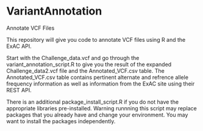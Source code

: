 # VariantAnnotation
Annotate VCF Files

This repository will give you code to annotate VCF files using R and the ExAC API.

Start with the Challenge_data.vcf and go through the variant_annotation_script.R to give you the result of the expanded Challenge_data2.vcf file and the Annotated_VCF.csv table. The Annotated_VCF.csv table contains pertinent alternate and refrence allele frequency information as well as information from the ExAC site using their REST API.

There is an additional package_install_script.R if you do not have the appropriate libraries pre-installed. Warning runnning this script may replace packages that you already have and change your environment. You may want to install the packages independently.
